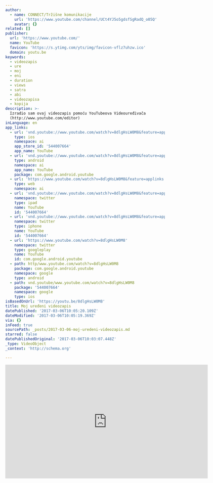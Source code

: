 ```yaml
---
author:
  - name: CONNECT/Tržišne komunikacije
    url: 'https://www.youtube.com/channel/UCt4YJ5o5gdsfSgRadQ_o05Q'
    avatar: {}
related: []
publisher:
  url: 'https://www.youtube.com/'
  name: YouTube
  favicon: 'https://s.ytimg.com/yts/img/favicon-vflz7uhzw.ico'
  domain: youtu.be
keywords:
  - videozapis
  - ure
  - moj
  - eni
  - duration
  - views
  - satra
  - abi
  - videozapisa
  - kopija
description: >-
  Izradio sam ovaj videozapis pomoću YouTubeova Videouređivača
  (http://www.youtube.com/editor)
inLanguage: en
app_links:
  - url: 'vnd.youtube://www.youtube.com/watch?v=8dlgHsLW0M8&feature=applinks'
    type: ios
    namespace: ai
    app_store_id: '544007664'
    app_name: YouTube
  - url: 'vnd.youtube://www.youtube.com/watch?v=8dlgHsLW0M8&feature=applinks'
    type: android
    namespace: ai
    app_name: YouTube
    package: com.google.android.youtube
  - url: 'https://www.youtube.com/watch?v=8dlgHsLW0M8&feature=applinks'
    type: web
    namespace: ai
  - url: 'vnd.youtube://www.youtube.com/watch?v=8dlgHsLW0M8&feature=applinks'
    namespace: twitter
    type: ipad
    name: YouTube
    id: '544007664'
  - url: 'vnd.youtube://www.youtube.com/watch?v=8dlgHsLW0M8&feature=applinks'
    namespace: twitter
    type: iphone
    name: YouTube
    id: '544007664'
  - url: 'https://www.youtube.com/watch?v=8dlgHsLW0M8'
    namespace: twitter
    type: googleplay
    name: YouTube
    id: com.google.android.youtube
  - path: http/www.youtube.com/watch?v=8dlgHsLW0M8
    package: com.google.android.youtube
    namespace: google
    type: android
  - path: vnd.youtube/www.youtube.com/watch?v=8dlgHsLW0M8
    package: '544007664'
    namespace: google
    type: ios
isBasedOnUrl: 'https://youtu.be/8dlgHsLW0M8'
title: Moj uređeni videozapis
datePublished: '2017-03-06T10:05:20.109Z'
dateModified: '2017-03-06T10:05:19.369Z'
via: {}
inFeed: true
sourcePath: _posts/2017-03-06-moj-uredeni-videozapis.md
starred: false
datePublishedOriginal: '2017-03-06T10:03:07.448Z'
_type: VideoObject
_context: 'http://schema.org'

---
```

<iframe src="https://cdn.embedly.com/widgets/media.html?src=https%3A%2F%2Fwww.youtube.com%2Fembed%2F8dlgHsLW0M8%3Ffeature%3Doembed&amp;url=http%3A%2F%2Fwww.youtube.com%2Fwatch%3Fv%3D8dlgHsLW0M8&amp;image=https%3A%2F%2Fi.ytimg.com%2Fvi%2F8dlgHsLW0M8%2Fhqdefault.jpg&amp;key=b7d04c9b404c499eba89ee7072e1c4f7&amp;type=text%2Fhtml&amp;schema=youtube" width="640" height="360" scrolling="no" frameborder="0" allowfullscreen="" style=""></iframe>